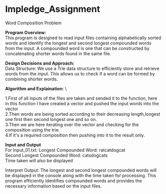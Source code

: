 # Impledge_Assignment
Word Composition Problem 

**Program Overview:**\
This program is designed to read input files containing alphabetically sorted words and identify the longest and second longest compounded words from the input. A compounded word is one that can be constructed by concatenating shorter words found in the same file.

**Design Decisions and Approach:**\
Data Structure: We use a Trie data structure to efficiently store and retrieve words from the input. This allows us to check if a word can be formed by combining shorter words.

**Algorithm and Explaination**: \

1.First of all inputs of the files are taken and sended it to the function, here in this function I have created a vector and pushed the input words into the vector\
2.Then words are being sorted according to their decreasing length,longest one first then second longest one and so on.\
3.Then we are here iterating over the vector and checking for the composition using the trie.\
4.If it's a required composition then pushing into it to the result only.

**Input and Output**\
For Input_01.txt:
Longest Compounded Word: ratcatdogcat\
Second Longest Compounded Word: catsdogcats\
Time taken will also be displayed 

Interpret Output: The longest and second longest compounded words will be displayed in the console along with the time taken for processing.
This program efficiently identifies compounded words and provides the necessary information based on the input files. 
